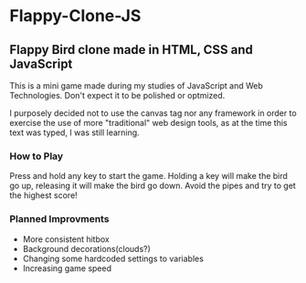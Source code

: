 # Flappy-Clone-JS
## Flappy Bird clone made in HTML, CSS and JavaScript

<p>This is a mini game made during my studies of JavaScript and Web Technologies. Don't expect it to be polished or optmized.</p>
<p>I purposely decided not to use the canvas tag nor any framework in order to exercise the use of more "traditional" web design tools, as at the time this text was typed, I was still learning.</p>

### How to Play
<p>Press and hold any key to start the game. Holding a key will make the bird go up, releasing it will make the bird go down. Avoid the pipes and try to get the highest score!</p>

### Planned Improvments
- More consistent hitbox
- Background decorations(clouds?)
- Changing some hardcoded settings to variables
- Increasing game speed